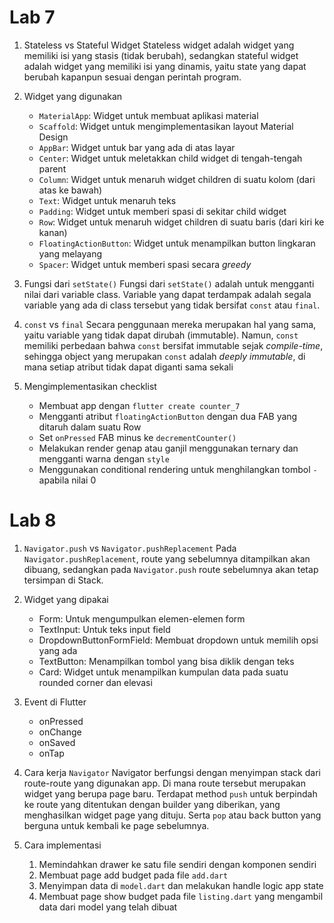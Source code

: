 # Lab 7

1. Stateless vs Stateful Widget
    Stateless widget adalah widget yang memiliki isi yang stasis (tidak berubah), sedangkan stateful widget adalah widget yang memiliki isi yang dinamis, yaitu state yang dapat berubah kapanpun sesuai dengan perintah program.

2. Widget yang digunakan
   - `MaterialApp`: Widget untuk membuat aplikasi material
   - `Scaffold`: Widget untuk mengimplementasikan layout Material Design
   - `AppBar`: Widget untuk bar yang ada di atas layar
   - `Center`: Widget untuk meletakkan child widget di tengah-tengah parent
   - `Column`: Widget untuk menaruh widget children di suatu kolom (dari atas ke bawah)
   - `Text`: Widget untuk menaruh teks
   - `Padding`: Widget untuk memberi spasi di sekitar child widget
   - `Row`: Widget untuk menaruh widget children di suatu baris (dari kiri ke kanan)
   - `FloatingActionButton`: Widget untuk menampilkan button lingkaran yang melayang
   - `Spacer`: Widget untuk memberi spasi secara *greedy*

3. Fungsi dari `setState()`
   Fungsi dari `setState()` adalah untuk mengganti nilai dari variable class. Variable yang dapat terdampak adalah segala variable yang ada di class tersebut yang tidak bersifat `const` atau `final`.

4. `const` vs `final`
   Secara penggunaan mereka merupakan hal yang sama, yaitu variable yang tidak dapat dirubah (immutable). Namun, `const` memiliki perbedaan bahwa `const` bersifat immutable sejak *compile-time*, sehingga object yang merupakan `const` adalah *deeply immutable*, di mana setiap atribut tidak dapat diganti sama sekali

5. Mengimplementasikan checklist
   - Membuat app dengan `flutter create counter_7`
   - Mengganti atribut `floatingActionButton` dengan dua FAB yang ditaruh dalam suatu Row
   - Set `onPressed` FAB minus ke `decrementCounter()`
   - Melakukan render genap atau ganjil menggunakan ternary dan mengganti warna dengan `style`
   - Menggunakan conditional rendering untuk menghilangkan tombol `-` apabila nilai 0

# Lab 8

1. `Navigator.push` vs `Navigator.pushReplacement`
    Pada `Navigator.pushReplacement`, route yang sebelumnya ditampilkan akan dibuang, sedangkan pada `Navigator.push` route sebelumnya akan tetap tersimpan di Stack.

2. Widget yang dipakai
    - Form: Untuk mengumpulkan elemen-elemen form
    - TextInput: Untuk teks input field
    - DropdownButtonFormField: Membuat dropdown untuk memilih opsi yang ada
    - TextButton: Menampilkan tombol yang bisa diklik dengan teks
    - Card: Widget untuk menampilkan kumpulan data pada suatu rounded corner dan elevasi

3. Event di Flutter
    - onPressed
    - onChange
    - onSaved
    - onTap

4. Cara kerja `Navigator`
    Navigator berfungsi dengan menyimpan stack dari route-route yang digunakan app. Di mana route tersebut merupakan widget yang berupa page baru. Terdapat method `push` untuk berpindah ke route yang ditentukan dengan builder yang diberikan, yang menghasilkan widget page yang dituju. Serta `pop` atau back button yang berguna untuk kembali ke page sebelumnya.
    
5. Cara implementasi
    1. Memindahkan drawer ke satu file sendiri dengan komponen sendiri
    2. Membuat page add budget pada file `add.dart`
    3. Menyimpan data di `model.dart` dan melakukan handle logic app state
    4. Membuat page show budget pada file `listing.dart` yang mengambil data dari model yang telah dibuat
